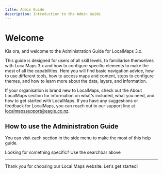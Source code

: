 ```yaml
---
title: Admin Guide
description: Introduction to the Admin Guide
---
```



# Welcome

Kia ora, and welcome to the Administration Guide for LocalMaps 3.x.

This guide is designed for users of all skill levels, to familiarise themselves with LocalMaps 3.x and how to configure specific elements to make the most of all the capabilities. Here you will find basic navigation advice, how to use different tools, how to access maps and content, steps to configure themes, and how to learn more about the data, layers, and information.

If your organisation is brand new to LocalMaps, check out the About LocalMaps section for information on what's included, what you need, and how to get started with LocalMaps. If you have any suggestions or feedback for LocalMaps, you can reach out to our support line at localmapssupport@eagle.co.nz.

## How to use the Administration Guide

You can visit each section in the side menu to make the most of this help guide.

Looking for something specific? Use the searchbar above

---

Thank you for choosing our Local Maps website. Let's get started!
